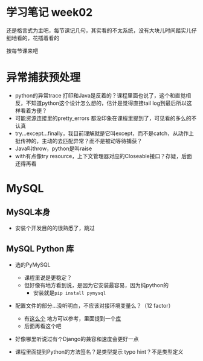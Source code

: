 # 学习笔记 week02

还是格言式为主吧，每节课记几句，其实看的不太系统，没有大块儿时间踏实儿仔细地看的，花插着看的

按每节课来吧

# 异常捕获预处理

+ python的异常trace 打印和Java是反着的？课程里面也说了，这个和直觉相反，不知道python这个设计怎么想的，估计是觉得直接tail log到最后所以这样看着方便？
+ 可能资源连接里的pretty_errors 都没印象在课程里提到了，可见看的多么的不认真
+ try...except...finally，我目前理解就是它叫except，而不是catch，从动作上挺传神的，主动的去匹配异常？而不是被动等待捕获？
+ Java叫throw，python是叫raise
+ with有点像try resource，上下文管理器对应的Closeable接口？存疑，后面还得再看

# MySQL

## MySQL本身

+ 安装个开发目的的很熟悉了，跳过

## MySQL Python 库

+ 选的PyMySQL
  - 课程里说是更稳定？
  - 但好像有地方看到说，是因为它安装最容易，因为纯python的
    * 安装就是```pip install pymysql```
+ 配置文件的部分...没听明白，不应该对接环境变量么？（12 factor）
  - 有[这么个](https://juejin.im/post/6844904079496314894) 地方可以参考，里面提到一个[库](https://pypi.org/project/environs/)
  - 后面再看这个吧

+ 好像哪里听说过有个Django的兼容和速度会更好一点
+ 课程里面提到Python的方法签名？是类型提示 typo hint？不是类型定义
